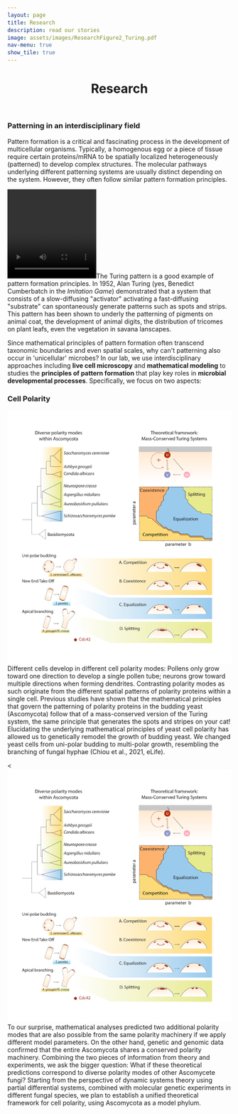 ```yaml
---
layout: page
title: Research
description: read our stories
image: assets/images/ResearchFigure2_Turing.pdf
nav-menu: true
show_tile: true
---
```


<header>
	<div class=inner>
		<h1>Research</h1>
	</div>
</header>

<section id="Pattern formation">
	<div class=inner>
		<h3>Patterning in an interdisciplinary field</h3>
		<p>Pattern formation is a critical and fascinating process in the development of multicellular organisms. Typically, a homogenous egg or a piece of tissue require certain proteins/mRNA to be spatially localized heterogeneously (patterned) to develop complex structures. The molecular pathways underlying different patterning systems are usually distinct depending on the system. However, they often follow similar pattern formation principles.</p> 
		<p><span class="image left"><video width="200" height="200" autoplay loop><source src="assets/videos/TuringTuring_thinshort.mp4" type="video/mp4"></video></span>The Turing pattern is a good example of pattern formation principles. In 1952, Alan Turing (yes, Benedict Cumberbatch in the <i>Imitation Game</i>) demonstrated that a system that consists of a slow-diffusing "activator" activating a fast-diffusing "substrate" can spontaneously generate patterns such as spots and strips. This pattern has been shown to underly the patterning of pigments on animal coat, the development of animal digits, the distribution of tricomes on plant leafs, even the vegetation in savana lanscapes.</p>
		<p>Since mathematical principles of pattern formation often transcend taxonomic boundaries and even spatial scales, why can't patterning also occur in 'unicellular' microbes? In our lab, we use interdisciplinary approaches including <b>live cell microscopy</b> and <b>mathematical modeling</b> to studies the <b>principles of pattern formation</b> that play key roles in <b>microbial developmental processes</b>. Specifically, we focus on two aspects:</p>
	</div>
</section>

<section id="Cell Polarity">
	<div class=inner>
		<h3>Cell Polarity</h3>
		<p><span class="image right"><img src="assets/images/ResearchFigure2_wb.pdf"></span>Different cells develop in different cell polarity modes: Pollens only grow toward one direction to develop a single pollen tube; neurons grow toward multiple directions when forming dendrites. Contrasting polarity modes as such originate from the different spatial patterns of polarity proteins within a single cell. Previous studies have shown that the mathematical principles that govern the patterning of polarity proteins in the budding yeast (Ascomycota) follow that of a mass-conserved version of the Turing system, the same principle that generates the spots and stripes on your cat! Elucidating the underlying mathematical principles of yeast cell polarity has allowed us to genetically remodel the growth of budding yeast. We changed yeast cells from uni-polar budding to multi-polar growth, resembling the branching of fungal hyphae (Chiou et al., 2021, eLife).</p>
		<p><span class="image left"><<img src="assets/images/ResearchFigure2_wb.pdf"></span>To our surprise, mathematical analyses predicted two additional polarity modes that are also possible from the same polarity machinery if we apply different model parameters. On the other hand, genetic and genomic data confirmed that the entire Ascomycota shares a conserved polarity machinery. Combining the two pieces of information from theory and experiments, we ask the bigger question: What if these theoretical predictions correspond to diverse polarity modes of other Ascomycete fungi? Starting from the perspective of dynamic systems theory using partial differential systems, combined with molecular genetic experiments in different fungal species, we plan to establish a unified theoretical framework for cell polarity, using Ascomycota as a model phylum.</p> 
	</div>
</section>
